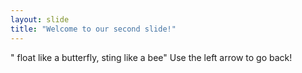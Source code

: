 ```yaml
---
layout: slide
title: "Welcome to our second slide!"
---
```

" float like a butterfly, sting like a bee" 
Use the left arrow to go back!
